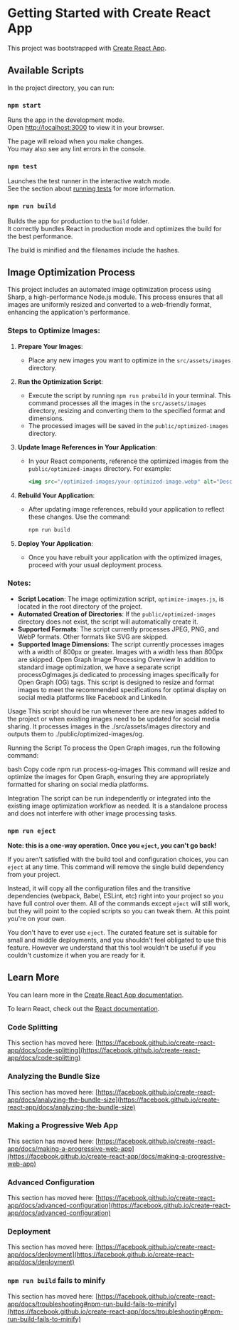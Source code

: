 # Getting Started with Create React App

This project was bootstrapped with [Create React App](https://github.com/facebook/create-react-app).

## Available Scripts

In the project directory, you can run:

### `npm start`

Runs the app in the development mode.\
Open [http://localhost:3000](http://localhost:3000) to view it in your browser.

The page will reload when you make changes.\
You may also see any lint errors in the console.

### `npm test`

Launches the test runner in the interactive watch mode.\
See the section about [running tests](https://facebook.github.io/create-react-app/docs/running-tests) for more information.

### `npm run build`

Builds the app for production to the `build` folder.\
It correctly bundles React in production mode and optimizes the build for the best performance.

The build is minified and the filenames include the hashes.

## Image Optimization Process

This project includes an automated image optimization process using Sharp, a high-performance Node.js module. This process ensures that all images are uniformly resized and converted to a web-friendly format, enhancing the application's performance.

### Steps to Optimize Images:

1. **Prepare Your Images**:
   - Place any new images you want to optimize in the `src/assets/images` directory.

2. **Run the Optimization Script**:
   - Execute the script by running `npm run prebuild` in your terminal. This command processes all the images in the `src/assets/images` directory, resizing and converting them to the specified format and dimensions.
   - The processed images will be saved in the `public/optimized-images` directory.

3. **Update Image References in Your Application**:
   - In your React components, reference the optimized images from the `public/optimized-images` directory. For example:
     ```jsx
     <img src="/optimized-images/your-optimized-image.webp" alt="Descriptive Alt Text" />
     ```

4. **Rebuild Your Application**:
   - After updating image references, rebuild your application to reflect these changes. Use the command:
     ```bash
     npm run build
     ```

5. **Deploy Your Application**:
   - Once you have rebuilt your application with the optimized images, proceed with your usual deployment process.

### Notes:

- **Script Location**: The image optimization script, `optimize-images.js`, is located in the root directory of the project.
- **Automated Creation of Directories**: If the `public/optimized-images` directory does not exist, the script will automatically create it.
- **Supported Formats**: The script currently processes JPEG, PNG, and WebP formats. Other formats like SVG are skipped.
- **Supported Image Dimensions**: The script currently processes images with a width of 800px or greater. Images with a width less than 800px are skipped.
Open Graph Image Processing
Overview
In addition to standard image optimization, we have a separate script processOgImages.js dedicated to processing images specifically for Open Graph (OG) tags. This script is designed to resize and format images to meet the recommended specifications for optimal display on social media platforms like Facebook and LinkedIn.

Usage
This script should be run whenever there are new images added to the project or when existing images need to be updated for social media sharing. It processes images in the ./src/assets/images directory and outputs them to ./public/optimized-images/og.

Running the Script
To process the Open Graph images, run the following command:

bash
Copy code
npm run process-og-images
This command will resize and optimize the images for Open Graph, ensuring they are appropriately formatted for sharing on social media platforms.

Integration
The script can be run independently or integrated into the existing image optimization workflow as needed. It is a standalone process and does not interfere with other image processing tasks.


### `npm run eject`

**Note: this is a one-way operation. Once you `eject`, you can't go back!**

If you aren't satisfied with the build tool and configuration choices, you can `eject` at any time. This command will remove the single build dependency from your project.

Instead, it will copy all the configuration files and the transitive dependencies (webpack, Babel, ESLint, etc) right into your project so you have full control over them. All of the commands except `eject` will still work, but they will point to the copied scripts so you can tweak them. At this point you're on your own.

You don't have to ever use `eject`. The curated feature set is suitable for small and middle deployments, and you shouldn't feel obligated to use this feature. However we understand that this tool wouldn't be useful if you couldn't customize it when you are ready for it.

## Learn More

You can learn more in the [Create React App documentation](https://facebook.github.io/create-react-app/docs/getting-started).

To learn React, check out the [React documentation](https://reactjs.org/).

### Code Splitting

This section has moved here: [https://facebook.github.io/create-react-app/docs/code-splitting](https://facebook.github.io/create-react-app/docs/code-splitting)

### Analyzing the Bundle Size

This section has moved here: [https://facebook.github.io/create-react-app/docs/analyzing-the-bundle-size](https://facebook.github.io/create-react-app/docs/analyzing-the-bundle-size)

### Making a Progressive Web App

This section has moved here: [https://facebook.github.io/create-react-app/docs/making-a-progressive-web-app](https://facebook.github.io/create-react-app/docs/making-a-progressive-web-app)

### Advanced Configuration

This section has moved here: [https://facebook.github.io/create-react-app/docs/advanced-configuration](https://facebook.github.io/create-react-app/docs/advanced-configuration)

### Deployment

This section has moved here: [https://facebook.github.io/create-react-app/docs/deployment](https://facebook.github.io/create-react-app/docs/deployment)

### `npm run build` fails to minify

This section has moved here: [https://facebook.github.io/create-react-app/docs/troubleshooting#npm-run-build-fails-to-minify](https://facebook.github.io/create-react-app/docs/troubleshooting#npm-run-build-fails-to-minify)

